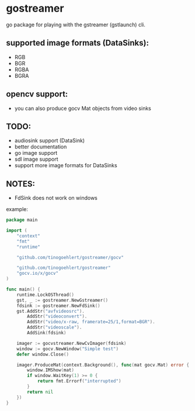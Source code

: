 # gostreamer

go package for playing with the gstreamer (gstlaunch) cli.

## supported image formats (DataSinks):
- RGB
- BGR
- RGBA
- BGRA

## opencv support:
- you can also produce gocv Mat objects from video sinks

## TODO:
- audiosink support (DataSink)
- better documentation
- go image support
- sdl image support
- support more image formats for DataSinks

## NOTES:
- FdSink does not work on windows

example: 
```go
package main

import (
	"context"
	"fmt"
	"runtime"

	"github.com/tinogoehlert/gostreamer/gocv"

	"github.com/tinogoehlert/gostreamer"
	"gocv.io/x/gocv"
)

func main() {
	runtime.LockOSThread()
	gst, _ := gostreamer.NewGstreamer()
	fdsink := gostreamer.NewFdSink()
	gst.AddStr("avfvideosrc").
		AddStr("videoconvert").
		AddStr("video/x-raw, framerate=25/1,format=BGR").
		AddStr("videoscale").
		AddSink(fdsink)

	imager := gocvstreamer.NewCvImager(fdsink)
	window := gocv.NewWindow("Simple test")
	defer window.Close()

	imager.ProduceMat(context.Background(), func(mat gocv.Mat) error {
		window.IMShow(mat)
		if window.WaitKey(1) >= 0 {
			return fmt.Errorf("interrupted")
		}
		return nil
	})
}
```
